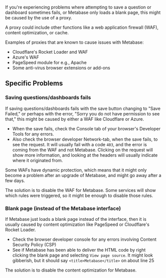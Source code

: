 If you're experiencing problems where attempting to save a question or dashboard sometimes fails, or Metabase only loads a blank page, this might be caused by the use of a proxy.

A proxy could include other functions like a web application firewall (WAF), content optimization, or cache.

Examples of proxies that are known to cause issues with Metabase:

- Cloudflare's Rocket Loader and WAF
- Azure's WAF
- PageSpeed module for e.g., Apache
- Some anti-virus browser extensions or add-ons

## Specific Problems

### Saving questions/dashboards fails

If saving questions/dashboards fails with the save button changing to "Save Failed," or perhaps with the error, "Sorry you do not have permission to see that," this might be caused by either a WAF like Cloudflare or Azure.

- When the save fails, check the Console tab of your browser's Developer Tools for any errors.
- Also check the browser developer Network-tab, when the save fails, to see the request. It will usually fail with a code `403`, and the error is coming from the WAF and not Metabase.
  Clicking on the request will show more information, and looking at the headers will usually indicate where it originated from.

Some WAFs have dynamic protection, which means that it might only become a problem after an upgrade of Metabase, and might go away after a few days.

The solution is to disable the WAF for Metabase. Some services will show which rules were triggered, so it might be enough to disable those rules.

### Blank page (instead of the Metabase interface)

If Metabase just loads a blank page instead of the interface, then it is usually caused by content optimization like PageSpeed or Cloudflare's Rocket Loader.

- Check the browser developer console for any errors involving Content Security Policy (CSP)
- See if Metabase has been able to deliver the HTML code by right clicking the blank page and selecting `View page source`. It might look gibberish, but it should say `<title>Metabase</title>` on about line 25

The solution is to disable the content optimization for Metabase.
